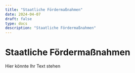 ```yaml
---
title: "Staatliche Fördermaßnahmen"
date: 2024-04-07
draft: false
type: docs
description: "Staatliche Fördermaßnahmen"
---
```


# Staatliche Fördermaßnahmen

Hier könnte Ihr Text stehen